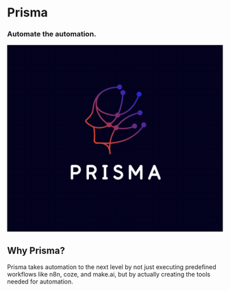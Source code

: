 # Prisma
### Automate the automation.
<img src="prisma logo.png" alt="Prisma Logo"/>

## Why Prisma?

Prisma takes automation to the next level by not just executing predefined workflows like n8n, coze, and make.ai, but by actually creating the tools needed for automation.
